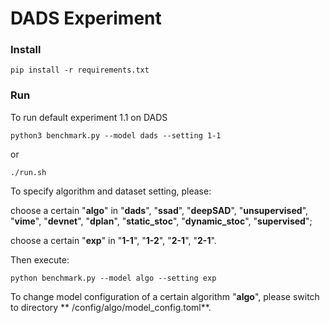 # DADS Experiment

### Install

``` shell
pip install -r requirements.txt
```

### Run

To run default experiment 1.1 on DADS

``` shell
python3 benchmark.py --model dads --setting 1-1
```

or

``` shell
./run.sh
```

To specify algorithm and dataset setting, please:

choose a certain "**algo**" in
"**dads**", "**ssad**", "**deepSAD**", "**unsupervised**", "**vime**", "**devnet**", "**dplan**",
"**static_stoc**", "**dynamic_stoc**", "**supervised**";

choose a certain "**exp**" in "**1-1**", "**1-2**", "**2-1**", "**2-1**".

Then execute:

``` shell
python benchmark.py --model algo --setting exp
```

To change model configuration of a certain algorithm "**algo**", please switch to directory **
/config/algo/model_config.toml**.